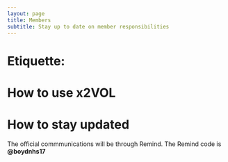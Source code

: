 ```yaml
---
layout: page 
title: Members 
subtitle: Stay up to date on member responsibilities
---
```


# Etiquette:

# How to use x2VOL

# How to stay updated

The official commmunications will be through Remind. The Remind code is **@boydnhs17**

